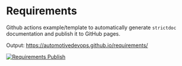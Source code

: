 # Requirements

Github actions example/template to automatically generate `strictdoc` documentation and publish it to GitHub pages.

Output: https://automotivedevops.github.io/requirements/

[![Requirements Publish](https://github.com/AutomotiveDevOps/requirements/actions/workflows/publish.yml/badge.svg)](https://github.com/AutomotiveDevOps/requirements/actions/workflows/publish.yml)
